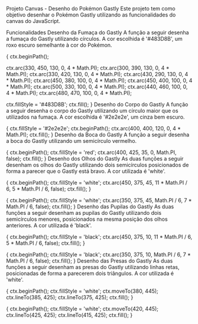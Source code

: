 Projeto Canvas - Desenho do Pokémon Gastly
Este projeto tem como objetivo desenhar o Pokémon Gastly utilizando as funcionalidades do canvas do JavaScript.

Funcionalidades
Desenho da Fumaça do Gastly
A função a seguir desenha a fumaça do Gastly utilizando círculos. A cor escolhida é '#483D8B', um roxo escuro semelhante à cor do Pokémon.

{
  ctx.beginPath();

  ctx.arc(330, 450, 130, 0, 4 * Math.PI);
  ctx.arc(300, 390, 130, 0, 4 * Math.PI);
  ctx.arc(330, 420, 130, 0, 4 * Math.PI);
  ctx.arc(430, 290, 130, 0, 4 * Math.PI);
  ctx.arc(450, 380, 100, 0, 4 * Math.PI);
  ctx.arc(450, 400, 100, 0, 4 * Math.PI);
  ctx.arc(500, 330, 100, 0, 4 * Math.PI);
  ctx.arc(440, 460, 100, 0, 4 * Math.PI);
  ctx.arc(480, 470, 100, 0, 4 * Math.PI);

  ctx.fillStyle = '#483D8B';
  ctx.fill();
}
Desenho do Corpo do Gastly
A função a seguir desenha o corpo do Gastly utilizando um círculo maior que os utilizados na fumaça. A cor escolhida é '#2e2e2e', um cinza bem escuro.

{
  ctx.fillStyle = '#2e2e2e';
  ctx.beginPath();
  ctx.arc(400, 400, 120, 0, 4 * Math.PI);
  ctx.fill();
}
Desenho da Boca do Gastly
A função a seguir desenha a boca do Gastly utilizando um semicírculo vermelho.

{
  ctx.beginPath();
  ctx.fillStyle = 'red';
  ctx.arc(400, 425, 35, 0, Math.PI, false);
  ctx.fill();
}
Desenho dos Olhos do Gastly
As duas funções a seguir desenham os olhos do Gastly utilizando dois semicírculos posicionados de forma a parecer que o Gastly está bravo. A cor utilizada é 'white'.

{
  ctx.beginPath();
  ctx.fillStyle = 'white';
  ctx.arc(450, 375, 45, 11 * Math.PI / 6, 5 * Math.PI / 6, false);
  ctx.fill();
}

{
  ctx.beginPath();
  ctx.fillStyle = 'white';
  ctx.arc(350, 375, 45, Math.PI / 6, 7 * Math.PI / 6, false);
  ctx.fill();
}
Desenho das Pupilas do Gastly
As duas funções a seguir desenham as pupilas do Gastly utilizando dois semicírculos menores, posicionados na mesma posição dos olhos anteriores. A cor utilizada é 'black'.

{
  ctx.beginPath();
  ctx.fillStyle = 'black';
  ctx.arc(450, 375, 10, 11 * Math.PI / 6, 5 * Math.PI / 6, false);
  ctx.fill();
}

{
  ctx.beginPath();
  ctx.fillStyle = 'black';
  ctx.arc(350, 375, 10, Math.PI / 6, 7 * Math.PI / 6, false);
  ctx.fill();
}
Desenho das Presas do Gastly
As duas funções a seguir desenham as presas do Gastly utilizando linhas retas, posicionadas de forma a parecerem dois triângulos. A cor utilizada é 'white'.

{
  ctx.beginPath();
  ctx.fillStyle = 'white';
  ctx.moveTo(380, 445);
  ctx.lineTo(385, 425);
  ctx.lineTo(375, 425);
  ctx.fill();
}

{
  ctx.beginPath();
  ctx.fillStyle = 'white';
  ctx.moveTo(420, 445);
  ctx.lineTo(425, 425);
  ctx.lineTo(415, 425);
  ctx.fill();
}
